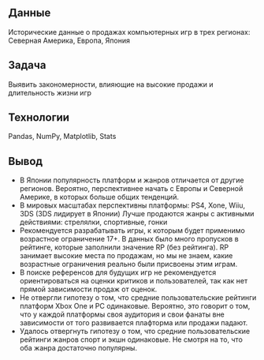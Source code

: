 ## Данные
Исторические данные о продажах компьютерных игр в трех регионах: Северная Америка, Европа, Япония

## Задача 
Выявить закономерности, влияющие на высокие продажи и длительность жизни игр

## Технологии
Pandas, NumPy, Matplotlib, Stats

## Вывод
- В Японии популярность платформ и жанров отличается от другие регионов. Вероятно, перспективнее начать с Европы и Северной Америке, в которых больше общих тенденций.
- В мировых масштабах перспективны платформы: PS4, Xone, Wiiu, 3DS (3DS лидирует в Японии)
Лучше продаются жанры с активными действиями: стрелялки, спортивные, гонки
- Рекомендуется разрабатывать игры, к которым будет применимо возрастное ограничение 17+. В данных было много пропусков в рейтинге, которые заполнили значение RP (без рейтинга). RP занимает высокие места по продажам, но мы не знаем, какие возрастные ограничения реально были присвоены этим играм.
- В поиске референсов для будущих игр не рекомендуется ориентироваться на оценки критиков и пользователей, так как нет прямой зависимости продаж от оценок.
- Не отвергли гипотезу о том, что средние пользовательские рейтинги платформ Xbox One и PC одинаковые. Вероятно, это говорит о том, что у каждой платформы своя аудитория и свои фанаты вне зависимости от того развивается плафторма или продажи падают.
- Удалось отвергнуть гипотезу о том, что средние пользовательские рейтинги жанров спорт и экшн одинаковые. Не смотря на то, что оба жанра достаточно популярны.

